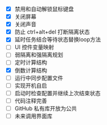 - [x] 禁用和自动解锁鼠标键盘
- [x] 关闭屏幕
- [x] 关闭声音
- [x] 防止 ctrl+alt+del 打断隔离状态
- [x] 延时任务结合等待状态替换loop方法
- [ ] UI 控件变量映射
- [ ] 弱隔离和强隔离规划
- [ ] 定时计算结构
- [x] 倒数计算结构
- [ ] 运行中同步配置文件
- [ ] 实现开机自启
- [ ] 启动时检查配置并继续上次结束状态
- [ ] 代码注释完善
- [ ] GitHub 私有库开放为公共
- [ ] 未来调用界面库
